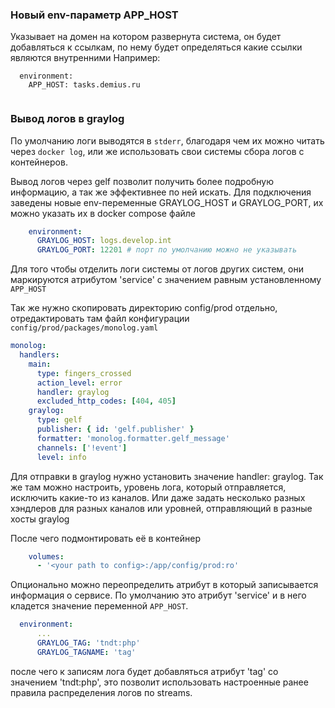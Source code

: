 
### Новый env-параметр APP_HOST
Указывает на домен на котором развернута система, он будет добавляться к ссылкам, по нему будет определяться какие 
ссылки являются внутренними
  Например:
```
  environment:
    APP_HOST: tasks.demius.ru
    
```

### Вывод логов в graylog

По умолчанию логи выводятся в `stderr`, благодаря чем их можно читать через `docker log`, или же использовать свои 
системы сбора логов с контейнеров.

Вывод логов через gelf позволит получить более подробную информацию, а так же эффективнее по ней искать.
Для подключения заведены новые env-переменные GRAYLOG_HOST и GRAYLOG_PORT, их можно указать их в docker compose файле
```yaml
    environment:
      GRAYLOG_HOST: logs.develop.int
      GRAYLOG_PORT: 12201 # порт по умолчанию можно не указывать
```
Для того чтобы отделить логи системы от логов других систем, они маркируются атрибутом 'service' с значением равным установленному `APP_HOST`

Так же нужно скопировать директорию config/prod отдельно, отредактировать там файл конфигурации 
`config/prod/packages/monolog.yaml`
```yaml
monolog:
  handlers:
    main:
      type: fingers_crossed
      action_level: error
      handler: graylog
      excluded_http_codes: [404, 405]
    graylog:
      type: gelf
      publisher: { id: 'gelf.publisher' }
      formatter: 'monolog.formatter.gelf_message'
      channels: ['!event']
      level: info
```
Для отправки в graylog нужно установить значение handler: graylog. Так же там можно настроить, уровень лога, который 
отправляется, исключить какие-то из каналов. Или даже задать несколько разных хэндлеров для разных каналов или уровней, 
отправляющий в разные хосты graylog

После чего подмонтировать её в контейнер
```yaml
    volumes:
      - '<your path to config>:/app/config/prod:ro'
```

Опционально можно переопределить атрибут в который записывается информация о сервисе. По умолчанию это атрибут 'service'
и в него кладется значение переменной `APP_HOST`. 
```yaml
  environment:
      ...
      GRAYLOG_TAG: 'tndt:php'
      GRAYLOG_TAGNAME: 'tag'
```
после чего к записям лога будет добавляться атрибут 'tag' со значением 'tndt:php', это позволит использовать настроенные
ранее правила распределения логов по streams.

